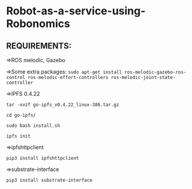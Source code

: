 # Robot-as-a-service-using-Robonomics

## REQUIREMENTS:

=>ROS melodic, Gazebo 

=>Some extra packages:
 `sudo apt-get install ros-melodic-gazebo-ros-control ros-melodic-effort-controllers ros-melodic-joint-state-controller`

=>IPFS 0.4.22

`tar -xvzf go-ipfs_v0.4.22_linux-386.tar.gz`

`cd go-ipfs/`

`sudo bash install.sh`

`ipfs init`

=>ipfshttpclient

`pip3 install ipfshttpclient`

=>substrate-interface

`pip3 install substrate-interface`
